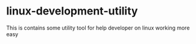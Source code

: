 linux-development-utility
=========================
This is contains some utility tool for help developer on linux working more easy
